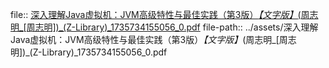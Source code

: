 file:: [深入理解Java虚拟机：JVM高级特性与最佳实践（第3版）_【文字版】_(周志明_[周志明])_(Z-Library)_1735734155056_0.pdf](../assets/深入理解Java虚拟机：JVM高级特性与最佳实践（第3版）_【文字版】_(周志明_[周志明])_(Z-Library)_1735734155056_0.pdf)
file-path:: ../assets/深入理解Java虚拟机：JVM高级特性与最佳实践（第3版）_【文字版】_(周志明_[周志明])_(Z-Library)_1735734155056_0.pdf

